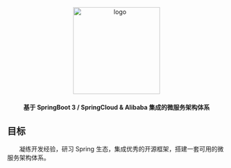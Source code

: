 <p>&nbsp;</p>
<div align="center">
	<img alt="logo" src="https://gh-proxy.com/github.com/Rukawalee/cloud-images/blob/master/images/cloud-me.png" width="200">
</div>
<h4 align="center">基于 SpringBoot 3 / SpringCloud & Alibaba 集成的微服务架构体系</h4>

## 目标

&nbsp; &nbsp; &nbsp; &nbsp;凝练开发经验，研习 Spring 生态，集成优秀的开源框架，搭建一套可用的微服务架构体系。